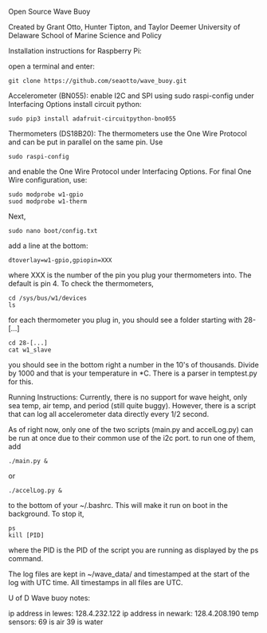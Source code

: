 Open Source Wave Buoy

Created by Grant Otto, Hunter Tipton, and Taylor Deemer
University of Delaware School of Marine Science and Policy


Installation instructions for Raspberry Pi:

open a terminal and enter:

	git clone https://github.com/seaotto/wave_buoy.git
Accelerometer (BN055):
enable I2C and SPI using 
	sudo raspi-config
under Interfacing Options
install circuit python:

	sudo pip3 install adafruit-circuitpython-bno055
Thermometers (DS18B20):
The thermometers use the One Wire Protocol and can be put in parallel on the same pin.
Use

	sudo raspi-config
and enable the One Wire Protocol under Interfacing Options.
For final One Wire configuration, use:

	sudo modprobe w1-gpio
	suod modprobe w1-therm
Next,

	sudo nano boot/config.txt
add a line at the bottom:

	dtoverlay=w1-gpio,gpiopin=XXX
where XXX is the number of the pin you plug your thermometers into. The default is pin 4.
To check the thermometers, 

	cd /sys/bus/w1/devices
	ls
for each thermometer you plug in, you should see a folder starting with 28-[...]

	cd 28-[...]
	cat w1_slave
you should see in the bottom right a number in the 10's of thousands. Divide by 1000 and that is your temperature in *C. There is a parser in temptest.py for this.


Running Instructions:
Currently, there is no support for wave height, only sea temp, air temp, and period (still quite buggy).
However, there is a script that can log all accelerometer data directly every 1/2 second.

As of right now, only one of the two scripts (main.py and accelLog.py) can be run at once due to their common use of the i2c port.
to run one of them, add 

	./main.py & 
or 

	./accelLog.py &
to the bottom of your ~/.bashrc. This will make it run on boot in the background. To stop it,

	ps
	kill [PID]
where the PID is the PID of the script you are running as displayed by the ps command.

The log files are kept in ~/wave_data/ and timestamped at the start of the log with UTC time. All timestamps in all files are UTC.


U of D Wave buoy notes:

ip address in lewes: 128.4.232.122
ip address in newark: 128.4.208.190
temp sensors: 69 is air
	      39 is water
